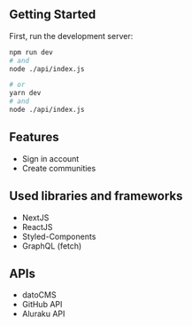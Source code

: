 ## Getting Started
First, run the development server:

```bash
npm run dev
# and
node ./api/index.js

# or
yarn dev
# and
node ./api/index.js
```

## Features
- Sign in account
- Create communities

## Used libraries and frameworks
- NextJS
- ReactJS
- Styled-Components
- GraphQL (fetch)

## APIs
- datoCMS
- GitHub API
- Aluraku API
